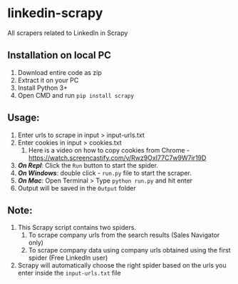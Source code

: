 # linkedin-scrapy
All scrapers related to LinkedIn in Scrapy


## Installation on local PC
1. Download entire code as zip
2. Extract it on your PC
3. Install Python 3+
4. Open CMD and run `pip install scrapy`

## Usage:
1. Enter urls to scrape in input > input-urls.txt
2. Enter cookies in input > cookies.txt
    1. Here is a video on how to copy cookies from Chrome - https://watch.screencastify.com/v/Rwz9OxI77C7w9W7ir19D
3.  ***On Repl***: Click the `Run` button to start the spider. 
4. ***On Windows***: double click - `run.py` file to start the scraper.
5. ***On Mac***: Open Terminal > Type `python run.py` and hit enter
6. Output will be saved in the `Output` folder

## Note:
1. This Scrapy script contains two spiders.
    1. To scrape company urls from the search results (Sales Navigator only)
    2. To scrape company data using company urls obtained using the first spider (Free LinkedIn user)
2. Scrapy will automatically choose the right spider based on the urls you enter inside the `input-urls.txt` file


   

